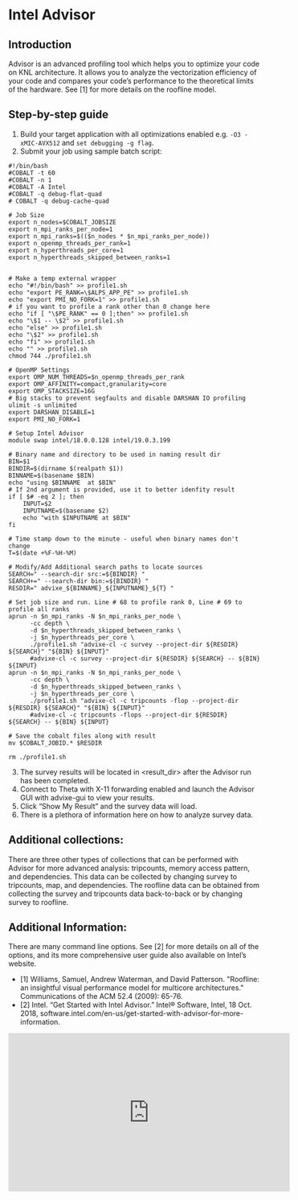# Intel Advisor
## Introduction
Advisor is an advanced profiling tool which helps you to optimize your code on KNL architecture. It allows you to analyze the vectorization efficiency of your code and compares your code’s performance to the theoretical limits of the hardware. See [1] for more details on the roofline model.

## Step-by-step guide
  1. Build your target application with all optimizations enabled e.g. ```-O3 -xMIC-AVX512``` and ```set debugging -g flag```.
  2. Submit your job using sample batch script:

```
#!/bin/bash
#COBALT -t 60
#COBALT -n 1
#COBALT -A Intel
#COBALT -q debug-flat-quad
# COBALT -q debug-cache-quad

# Job Size
export n_nodes=$COBALT_JOBSIZE
export n_mpi_ranks_per_node=1
export n_mpi_ranks=$(($n_nodes * $n_mpi_ranks_per_node))
export n_openmp_threads_per_rank=1
export n_hyperthreads_per_core=1
export n_hyperthreads_skipped_between_ranks=1


# Make a temp external wrapper
echo "#!/bin/bash" >> profile1.sh
echo "export PE_RANK=\$ALPS_APP_PE" >> profile1.sh
echo "export PMI_NO_FORK=1" >> profile1.sh
# if you want to profile a rank other than 0 change here
echo "if [ "\$PE_RANK" == 0 ];then" >> profile1.sh
echo "\$1 -- \$2" >> profile1.sh
echo "else" >> profile1.sh
echo "\$2" >> profile1.sh
echo "fi" >> profile1.sh
echo "" >> profile1.sh
chmod 744 ./profile1.sh

# OpenMP Settings
export OMP_NUM_THREADS=$n_openmp_threads_per_rank
export OMP_AFFINITY=compact,granularity=core
export OMP_STACKSIZE=16G
# Big stacks to prevent segfaults and disable DARSHAN IO profiling
ulimit -s unlimited
export DARSHAN_DISABLE=1
export PMI_NO_FORK=1

# Setup Intel Advisor
module swap intel/18.0.0.128 intel/19.0.3.199

# Binary name and directory to be used in naming result dir
BIN=$1
BINDIR=$(dirname $(realpath $1))
BINNAME=$(basename $BIN)
echo "using $BINNAME  at $BIN"
# If 2nd argument is provided, use it to better idenfity result
if [ $# -eq 2 ]; then
    INPUT=$2
    INPUTNAME=$(basename $2)
    echo "with $INPUTNAME at $BIN"
fi

# Time stamp down to the minute - useful when binary names don't change
T=$(date +%F-%H-%M)

# Modify/Add Additional search paths to locate sources
SEARCH=" --search-dir src:=${BINDIR} "
SEARCH+=" --search-dir bin:=${BINDIR} "
RESDIR=" advixe_${BINNAME}_${INPUTNAME}_${T} "

# Set job size and run. Line # 68 to profile rank 0, Line # 69 to profile all ranks
aprun -n $n_mpi_ranks -N $n_mpi_ranks_per_node \
      -cc depth \
      -d $n_hyperthreads_skipped_between_ranks \
      -j $n_hyperthreads_per_core \
      ./profile1.sh "advixe-cl -c survey --project-dir ${RESDIR} ${SEARCH}" "${BIN} ${INPUT}"
      #advixe-cl -c survey --project-dir ${RESDIR} ${SEARCH} -- ${BIN} ${INPUT}
aprun -n $n_mpi_ranks -N $n_mpi_ranks_per_node \
      -cc depth \
      -d $n_hyperthreads_skipped_between_ranks \
      -j $n_hyperthreads_per_core \
      ./profile1.sh "advixe-cl -c tripcounts -flop --project-dir ${RESDIR} ${SEARCH}" "${BIN} ${INPUT}"
      #advixe-cl -c tripcounts -flops --project-dir ${RESDIR} ${SEARCH} -- ${BIN} ${INPUT}

# Save the cobalt files along with result 
mv $COBALT_JOBID.* $RESDIR

rm ./profile1.sh
```
  3. The survey results will be located in <result_dir> after the Advisor run has been completed.
  4. Connect to Theta with X-11 forwarding enabled and launch the Advisor GUI with advixe-gui to view your results.
  5. Click “Show My Result” and the survey data will load.
  6. There is a plethora of information here on how to analyze survey data.

## Additional collections:
There are three other types of collections that can be performed with Advisor for more advanced analysis: tripcounts, memory access pattern, and dependencies. This data can be collected by changing survey to tripcounts, map, and dependencies. The roofline data can be obtained from collecting the survey and tripcounts data back-to-back or by changing survey to roofline.

## Additional Information:
There are many command line options. See [2] for more details on all of the options, and its more comprehensive user guide also available on Intel’s website.
- [1] Williams, Samuel, Andrew Waterman, and David Patterson. "Roofline: an insightful visual performance model for multicore architectures." Communications of the ACM 52.4 (2009): 65-76.
- [2] Intel. “Get Started with Intel Advisor.” Intel® Software, Intel, 18 Oct. 2018, software.intel.com/en-us/get-started-with-advisor-for-more-information.

<iframe width="560" height="315" src="https://www.youtube.com/embed/nCEBrkNLUHI" title="YouTube video player" frameborder="0" allow="accelerometer; autoplay; clipboard-write; encrypted-media; gyroscope; picture-in-picture" allowfullscreen></iframe>
